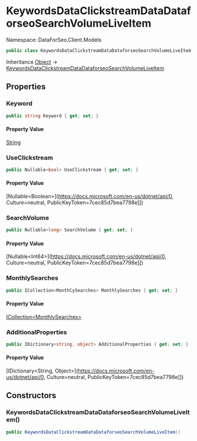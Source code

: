 # KeywordsDataClickstreamDataDataforseoSearchVolumeLiveItem

Namespace: DataForSeo.Client.Models

```csharp
public class KeywordsDataClickstreamDataDataforseoSearchVolumeLiveItem
```

Inheritance [Object](https://docs.microsoft.com/en-us/dotnet/api/Object) → [KeywordsDataClickstreamDataDataforseoSearchVolumeLiveItem](./KeywordsDataClickstreamDataDataforseoSearchVolumeLiveItem.md)

## Properties

### **Keyword**

```csharp
public string Keyword { get; set; }
```

#### Property Value

[String](https://docs.microsoft.com/en-us/dotnet/api/String)<br>

### **UseClickstream**

```csharp
public Nullable<bool> UseClickstream { get; set; }
```

#### Property Value

[Nullable&lt;Boolean&gt;](https://docs.microsoft.com/en-us/dotnet/api/0, Culture=neutral, PublicKeyToken=7cec85d7bea7798e]])<br>

### **SearchVolume**

```csharp
public Nullable<long> SearchVolume { get; set; }
```

#### Property Value

[Nullable&lt;Int64&gt;](https://docs.microsoft.com/en-us/dotnet/api/0, Culture=neutral, PublicKeyToken=7cec85d7bea7798e]])<br>

### **MonthlySearches**

```csharp
public ICollection<MonthlySearches> MonthlySearches { get; set; }
```

#### Property Value

[ICollection&lt;MonthlySearches&gt;](./MonthlySearches.md)<br>

### **AdditionalProperties**

```csharp
public IDictionary<string, object> AdditionalProperties { get; set; }
```

#### Property Value

[IDictionary&lt;String, Object&gt;](https://docs.microsoft.com/en-us/dotnet/api/0, Culture=neutral, PublicKeyToken=7cec85d7bea7798e]])<br>

## Constructors

### **KeywordsDataClickstreamDataDataforseoSearchVolumeLiveItem()**

```csharp
public KeywordsDataClickstreamDataDataforseoSearchVolumeLiveItem()
```
